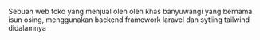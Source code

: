 Sebuah web toko yang menjual oleh oleh khas banyuwangi yang bernama isun osing, menggunakan backend framework laravel dan sytling tailwind didalamnya
